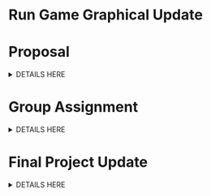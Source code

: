# Run Game Graphical Update
# Proposal
<details><summary>DETAILS HERE</summary>
 Elevator Pitch Link: https://youtu.be/qER0GKwGnwc </br>
 Pitch Slides Link: https://docs.google.com/presentation/d/14rdcaKjrJyhEeIMO3NwmRdRuwgVImMxVlJH7nQYCQqg/edit#slide=id.g1cf01f46c23_0_70 </br>
 Pitch Deck PDF:
 [Game Proposal.pdf](https://github.com/JayceLovell/Run-Game-Graphical-Update/files/10418794/Game.Proposal.pdf)</br>
 Kanban Board(Trello): https://trello.com/b/YNe2jzOI/gdc </br> 
 # Roles
 Jayce Lovell: Programmer & Game Designer - Lead programmer who will be taking the core programming role in terms of backend code development and game design. </br></br>
 Jelani Garnes: Programmer, Art Designer and Sound Designer - Second programmer who  will also be responsible for code updates,along with game level design and updates, VFX design, SFX updates and game art updates.
</details>
 
 # Group Assignment
 <details><summary>DETAILS HERE</summary>
 
 ### Presentaion:
 https://youtu.be/rehzmnpWkK4
 
 ### Slide Deck:
 [RunGameGraphicalUpdatePresentation.pdf](https://github.com/JayceLovell/Run-Game-Graphical-Update/files/10835300/RunGameGraphicalUpdatePresentation.pdf)

 ### Download Game
 [Run Game v0.1.8-Beta](https://github.com/JayceLovell/Run-Game-Graphical-Update/releases/tag/v0.1.8-beta)
 ### Part 1: Game Base & Description
The objective is for the player to find his/her way out of a dark maze using a flashlight with a depleting battery life and enemies who attack or runaway if the light is placed on them, if the flashlight battery dies before the player escapes or the layer is killed by an enemy they lose. Around the map are moving collectable batteries to replenish the flashlight battery life.

 #### Controls
 Movement - WASD </br>
 Look - Mouse pointer </br>
 Jump - Spacebar </br>
 Sprint - Shift </br>
 Pause - P </br>
 Flashlight Toggle - Left Button (Mouse) </br>
 Recharge Battery - R </br>
 View Switch/Color grading) - 1 </br>
 
 #### Integrated Shaders
 ##### Simple Specular
 ![Screenshot 2023-02-26 162345](https://user-images.githubusercontent.com/35810049/221447313-7ad7ea6f-3f9c-42cf-aab1-11f369319c80.png)
 
 ##### Normal Mapping
 ![walls](https://user-images.githubusercontent.com/35810049/221447683-ae436a14-b412-4746-83cb-73774f9c3c7f.png) </br>
 For the normal map shader on the walls and platform ground is creates an illusion of surface details by altering the surface normal using a normal map texture. Which encodes the direction of the surface normal in rgb color values.

 ##### Toon Ramp
 ![image2](https://user-images.githubusercontent.com/35810049/221447780-de9d573b-f26b-4ae3-9bc4-18bac2d71522.jpg)</br>
 We used toon ramp as an additional visual indicator that the enemy/spook is chasing the player
 
 ##### Color Grading
 ![image0](https://user-images.githubusercontent.com/35810049/221447507-9b6533fd-84b6-4d8d-a656-bb858e0f8fb2.jpg)</br>
 The color grading shader was imlemented using the color grading scripts done in the lecture exercise where the script defines the amount of colors on the lookup table, gets the scene color, add precision to the sampling so it doesn't go beyond the LUT limits and calculates the offset to map the image to the LUT. Additionally, using the a c# script to copies source texture into destination render texture with a shader by using Graphics.Blit. </br>
 
 We used a black and white color grade effect as it best fits the theme of the game. 
 
### Part 2: Shadows
![image](https://user-images.githubusercontent.com/35810049/221447139-74a78f80-ee1f-41b2-9da6-01975d35b4c9.png)</br>

The shader on the flashlight and spook models, is basically implemented where reflection on the material takes the lights color and direction on the object's albedo since specular itself doesn't have a color and produces somewhat of a shininess also producing a shadow based on the light direction which in our case was a spot light above the game object.

### Part 3: Visual Effect
#### Particle Effect - Battery Erosion
https://user-images.githubusercontent.com/35810049/221447954-21bfee06-2fde-4134-b130-a1d34518e2bd.mp4
</br>The particle effect implemented is an erosion type effect custom shader which is used in conjunction with the unity particle system. The effect plays after the player collects a battery.

#### Decal
![image5](https://user-images.githubusercontent.com/35810049/221448316-848d7cf0-b2b6-4c36-8921-3fbc228ac153.jpg)</br>
https://user-images.githubusercontent.com/35810049/221448448-2749532d-8283-4863-8adc-870569b72b82.mp4
</br>We added a breadcrumb decal system in the gaame so the player knows where that have travelled before in the maze

#### Lens Flare
![lens](https://user-images.githubusercontent.com/35810049/221448618-8ef2a7a2-ad45-4737-bb85-90bab54fcd1b.jpg)
</br>The code takes the lens flare component and calculates the brightness and falloff, applies it to the spotlight at the end of the game. Also allows the changing of the color of the spotlight

### Part 4: Postprocessing Effects
#### Rim Lighting
![Screenshot 2023-02-04 145409](https://user-images.githubusercontent.com/35810049/221448849-fd8752b4-e86b-420a-8d7e-d494ee265028.jpg)
</br>The rim lighting shader effect was added to the collectable battery object using the shader script done in the lecture with a few updates to take a texture. 

#### Bloom
https://user-images.githubusercontent.com/35810049/221449062-9a721bda-f358-4d89-92bc-e9d0a347556b.mp4
</br>When the player mouse hovers over the car it glows, achieved by using the bloom effect shader and the threshold is adjusted by the MouseOn method being called.


#### Vignette
 ![vin](https://user-images.githubusercontent.com/35810049/221449114-e5512bc7-f8a7-4f01-9c3b-ba7d042c1cd2.jpg)
 </br>The shader finds the center of the screen and calculates how far each pixel is from the center. Each pixel becomes darker the urther it is away from the center giving the scene a more horror type feel

### References
[unity documents](https://docs.unity3d.com/Manual/Shaders.html) 
</details>
 
 # Final Project Update
  <details><summary>DETAILS HERE</summary>
 
### Presentaion Slides:
 
### Team Contributions:
 
### Final Updates
#### Basic Texturing
 ##### Simple Specular
 ![Screenshot 2023-02-26 162345](https://user-images.githubusercontent.com/35810049/221447313-7ad7ea6f-3f9c-42cf-aab1-11f369319c80.png)
 
 ##### Normal Mapping
 ![walls](https://user-images.githubusercontent.com/35810049/221447683-ae436a14-b412-4746-83cb-73774f9c3c7f.png) </br>
 For the normal map shader on the walls and platform ground is creates an illusion of surface details by altering the surface normal using a normal map texture. Which encodes the direction of the surface normal in rgb color values.

#### Post Processing Color Correction
For an update from the group assignment we used the black and white LUT as a game addition. When the player goes into peek mode which basically gives them the ability to see through the entire maze, it uses the black and white LUT to give the effect that the players view is changed and also fits the theme of the game more.</br>
![window](https://user-images.githubusercontent.com/35810049/229875694-d6c9810d-8a0c-47ce-8779-5990c57f139b.png)

#### Visual Effects
For some of the visual effects we have our particles effect when a battery is collected, decals for bread crumbs and rim lighting on battery.
##### Particle Effect - Battery Erosion </br>
https://user-images.githubusercontent.com/35810049/221447954-21bfee06-2fde-4134-b130-a1d34518e2bd.mp4
</br>The particle effect implemented is an erosion type effect custom shader which is used in conjunction with the unity particle system. The effect plays after the player collects a battery.

##### Decal
![image5](https://user-images.githubusercontent.com/35810049/221448316-848d7cf0-b2b6-4c36-8921-3fbc228ac153.jpg)</br>
https://user-images.githubusercontent.com/35810049/221448448-2749532d-8283-4863-8adc-870569b72b82.mp4
</br>We added a breadcrumb decal system in the gaame so the player knows where that have travelled before in the maze</br>

##### Rim Lighting
![Screenshot 2023-02-04 145409](https://user-images.githubusercontent.com/35810049/221448849-fd8752b4-e86b-420a-8d7e-d494ee265028.jpg)
</br>The rim lighting shader effect was added to the collectable battery object using the shader script done in the lecture with a few updates to take a texture. 

#### Additional Effects
##### Toon Shading with Shadows
![toonShadow2](https://user-images.githubusercontent.com/35810049/229911043-0ddf0726-eee9-4108-a065-b1cedc62698f.png)
###### Shader Explanation
![toonShadow](https://user-images.githubusercontent.com/35810049/229911153-fe248ea2-fbad-4e51-a7c7-b3e7a9bc910b.png)
##### Outline with Bump Map
![outline2](https://user-images.githubusercontent.com/35810049/229911254-9763754e-516c-4992-ae1a-2259bcb02fa1.png)
###### Shader Explanation
![outline](https://user-images.githubusercontent.com/35810049/229911299-b7e949b4-2a8d-4008-a8be-2ad7d173168a.png)
##### Sky (Water)
![sky2](https://user-images.githubusercontent.com/35810049/229911409-8336b41f-db2b-4931-ba86-fc7398275966.png)
###### Shader Explanation
![sky](https://user-images.githubusercontent.com/35810049/229911447-8d16c2b8-d796-428b-b314-25f103db2333.png)
##### Windows (Stencil Shader) [Peek]
![window](https://user-images.githubusercontent.com/35810049/229912033-1f5379fa-1d63-4c6e-8d6e-118fa018e024.png)
###### Shader Explanation
![window2](https://user-images.githubusercontent.com/35810049/229912208-9f558590-68e8-4212-9d90-d698a77f4a2f.png)


#### Additional Post Processing Effect
##### Pixilation Blur
![pixel](https://user-images.githubusercontent.com/35810049/229912449-c265d89d-af1a-4704-9967-8b79021716d7.png)
###### Shader Explanation
From beginning on render image then set the width and height of the texture then we create initial destination texture then Blit the source texture to the initial destionation texture next is a for loop through the iterations.
Check if the heigh is less than 2 to stop the for loop if not proceed to blit the texture.
After the forloop we loop again through any remaining iterations and bit the textures.
Then when finish we loop through in reverse order to create the final blurred image then Blit the final image to the Render.Now we will play a demo showing all the newly implemented effects.
This effect only happens when the player gets hit by ghost as a hit feedback before being respawned at the beginning of the maze.


 </details>
 

